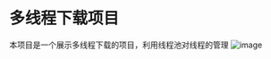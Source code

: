 # 多线程下载项目
本项目是一个展示多线程下载的项目，利用线程池对线程的管理
![image](https://github.com/qianxiangsen521/Multi-threadedDownload/blob/master/gif/down.gif)  
